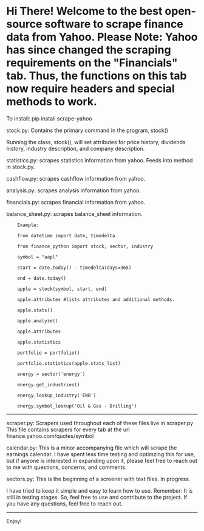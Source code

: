 ﻿Hi There! Welcome to the best open-source software to scrape finance data from Yahoo.
Please Note: Yahoo has since changed the scraping requirements on the "Financials" tab. Thus, the functions on this tab now require headers and special methods to work.
======================================================================================

To install: pip install scrape-yahoo

stock.py: Contains the primary command in the program, stock()

Running the class, stock(), will set attributes for price history, dividends history, industry description, and company description.

statistics.py: scrapes statistics information from yahoo. Feeds into method in stock.py.

cashflow.py: scrapes cashflow information from yahoo.

analysis.py: scrapes analysis information from yahoo.

financials.py: scrapes financial information from yahoo.

balance_sheet.py: scrapes balance_sheet information.

        Example:

        from datetime import date, timedelta

        from finance_python import stock, sector, industry

        symbol = "aapl"

        start = date.today() - timedelta(days=365)

        end = date.today()

        apple = stock(symbol, start, end)

        apple.attributes #lists attributes and additional methods.

        apple.stats()

        apple.analyze()

        apple.attributes

        apple.statistics

        portfolio = portfolio()

        portfolio.statistics(apple.stats_list)

        energy = sector('energy')

        energy.get_industries()

        energy.lookup_industry('ENB')

        energy.symbol_lookup('Oil & Gas - Drilling')

-------------------------------------------------------------------------------------------------

scraper.py: Scrapers used throughout each of these files live in scraper.py
    This file contains scrapers for every tab at the url finance.yahoo.com/quotes/symbol


calendar.py: This is a minor accompanying file which will scrape the earnings calendar.
    I have spent less time testing and optimzing this for use, but if anyone is interested in
    expanding upon it, please feel free to reach out to me with questions, concerns, and comments.


sectors.py: This is the beginning of a screener with text files.
    In progress.

I have tried to keep it simple and easy to learn how to use.
Remember: It is still in testing stages. So, feel free to use and contribute to the project.
If you have any questions, feel free to reach out.

-------------------------------------------------------------------------------------------------

Enjoy!
